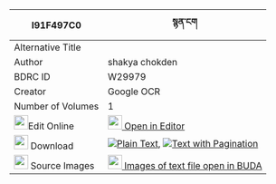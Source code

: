 |I91F497C0|སྙན་ངག 
| --- | --- 
|Alternative Title |
|Author| shakya chokden
|BDRC ID | W29979
|Creator | Google OCR
|Number of Volumes| 1
|<img width="25" src="https://img.icons8.com/color/25/000000/edit-property.png">Edit Online| [<img width="25" src="https://avatars.githubusercontent.com/u/45091458?s=200&v=4"> Open in Editor](http://editor.openpecha.org/I91F497C0)
|<img width="25" src="https://img.icons8.com/fluent/48/000000/download-2.png"/>  Download | [![](https://img.icons8.com/color/20/000000/txt.png)Plain Text](https://github.com/Openpecha/I91F497C0/releases/download/v1/nyenngak_plain_I91F497C0.zip), [![](https://img.icons8.com/color/20/000000/txt.png)Text with Pagination](https://github.com/Openpecha/I91F497C0/releases/download/v1/nyenngak_pages_I91F497C0.zip)
|<img width="25" src="https://img.icons8.com/plasticine/100/000000/pictures-folder.png"/>  Source Images | [<img width="25" src="https://library.bdrc.io/icons/BUDA-small.svg"> Images of text file open in BUDA](https://library.bdrc.io/show/bdr:W29979)